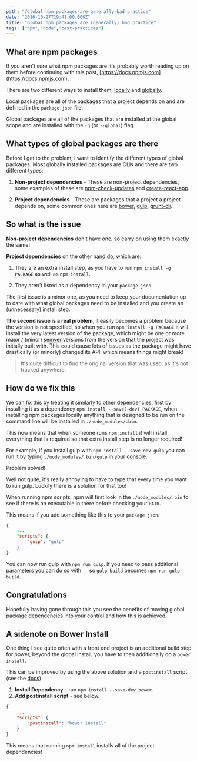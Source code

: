 ```yaml
---
path: "/global-npm-packages-are-generally-bad-practice"
date: "2016-10-27T19:41:00.000Z"
title: "Global npm packages are (generally) bad practice"
tags: ["npm","node","best-practices"]
---
```


## What are npm packages

If you aren't sure what npm packages are it's probably worth reading up on them
before continuing with this post,
[https://docs.npmjs.com](https://docs.npmjs.com).

There are two different ways to install them,
[locally](https://docs.npmjs.com/getting-started/installing-npm-packages-locally)
and
[globally](https://docs.npmjs.com/getting-started/installing-npm-packages-globally).

Local packages are all of the packages that a project depends on and are defined
in the `package.json` file.

Global packages are all of the packages that are installed at the global scope
and are installed with the `-g` (or `--global`) flag.

## What types of global packages are there

Before I get to the problem, I want to identify the different types of global
packages. Most globally installed packages are CLIs and there are two different
types:

1. **Non-project dependencies** - These are non-project dependencies, some
   examples of these are
   [npm-check-updates](https://www.npmjs.com/package/npm-check-updates) and
   [create-react-app](https://www.npmjs.com/package/create-react-app).

1. **Project dependencies** - These are packages that a project a project
   depends on, some common ones here are
   [bower](https://www.npmjs.com/package/bower),
   [gulp](https://www.npmjs.com/package/gulp),
   [grunt-cli](https://www.npmjs.com/package/grunt-cli).

## So what is the issue

**Non-project dependencies** don't have one, so carry on using them exactly the
same!

**Project dependencies** on the other hand do, which are:

1. They are an extra install step, as you have to run `npm install -g PACKAGE`
   as well as `npm install`.

1. They aren't listed as a dependency in your `package.json`.

The first issue is a minor one, as you need to keep your documentation up to
date with what global packages need to be installed and you create an
(unnecessary) install step.

**The second issue is a real problem**, it easily becomes a problem because the
version is not specified, so when you run `npm install -g PACKAGE` it will
install the very latest version of the package, which might be one or more major
/ (minor) [semver](http://semver.org/) versions from the version that the
project was initially built with. This could cause lots of issues as the package
might have drastically (or minorly) changed its API, which means things might
break!

> It's quite difficult to find the original version that was used, as it's not
> tracked anywhere.

## How do we fix this

We can fix this by treating it similarly to other dependencies, first by
installing it as a dependency `npm install --save(-dev) PACKAGE`, when
installing npm packages locally anything that is designed to be run on the
command line will be installed in `./node_modules/.bin`.

This now means that when someone runs `npm install` it will install everything
that is required so that extra install step is no longer required!

For example, if you install gulp with `npm install --save-dev gulp` you can run
it by typing `./node_modules/.bin/gulp` in your console.

Problem solved!

Well not quite, it's really annoying to have to type that every time you want to
run gulp. Luckily there is a solution for that too!

When running npm scripts, npm will first look in the `./node_modules/.bin` to
see if there is an executable in there before checking your `PATH`.

This means if you add something like this to your `package.json`.

```json
{
    ...
    "scripts": {
        "gulp": "gulp"
    }
}
```

You can now run gulp with `npm run gulp`. If you need to pass additional
parameters you can do so with `--` so `gulp build` becomes `npm run gulp --
build`.

## Congratulations

Hopefully having gone through this you see the benefits of moving global package
dependencies into your control and how this is achieved.

## A sidenote on Bower Install

One thing I see quite often with a front end project is an additional build step
for bower, beyond the global install, you have to then additionally do a `bower
install`.

This can be improved by using the above solution and a `postinstall` script (see
the [docs](https://docs.npmjs.com/misc/scripts)).

1. **Install Dependency** - run `npm install --save-dev bower`.
2. **Add postinstall script** - see below.

```json
{
    ...
    "scripts": {
        "postinstall": "bower install"
    }
}
```

This means that running `npm install` installs all of the project dependencies!
